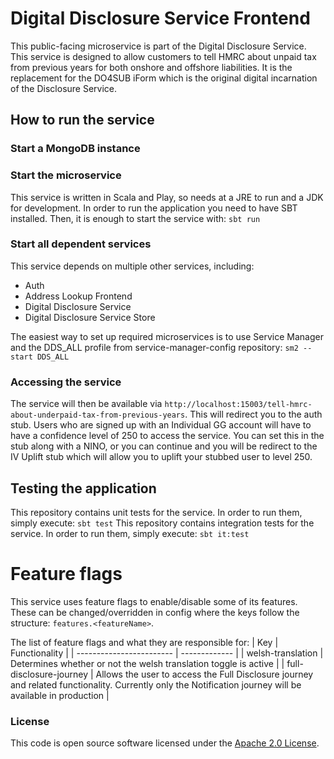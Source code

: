 
# Digital Disclosure Service Frontend

This public-facing microservice is part of the Digital Disclosure Service. This service is designed to allow customers to tell HMRC about unpaid tax from previous years for both onshore and offshore liabilities. It is the replacement for the DO4SUB iForm which is the original digital incarnation of the Disclosure Service.

## How to run the service

### Start a MongoDB instance

### Start the microservice
This service is written in Scala and Play, so needs at a JRE to run and a JDK for development. In order to run the application you need to have SBT installed. Then, it is enough to start the service with:
`sbt run`

### Start all dependent services
This service depends on multiple other services, including:
- Auth
- Address Lookup Frontend
- Digital Disclosure Service
- Digital Disclosure Service Store

The easiest way to set up required microservices is to use Service Manager and the DDS_ALL profile from service-manager-config repository:
`sm2 --start DDS_ALL`

### Accessing the service
The service will then be available via `http://localhost:15003/tell-hmrc-about-underpaid-tax-from-previous-years`. This will redirect you to the auth stub. Users who are signed up with an Individual GG account will have to have a confidence level of 250 to access the service. You can set this in the stub along with a NINO, or you can continue and you will be redirect to the IV Uplift stub which will allow you to uplift your stubbed user to level 250.

## Testing the application
This repository contains unit tests for the service. In order to run them, simply execute:
`sbt test`
This repository contains integration tests for the service. In order to run them, simply execute:
`sbt it:test`

# Feature flags
This service uses feature flags to enable/disable some of its features. These can be changed/overridden in config where the keys follow the structure: `features.<featureName>`.

The list of feature flags and what they are responsible for:
| Key                      | Functionality |
| ------------------------ | ------------- |
| welsh-translation        | Determines whether or not the welsh translation toggle is active  |
| full-disclosure-journey  | Allows the user to access the Full Disclosure journey and related functionality. Currently only the Notification journey will be available in production |

### License

This code is open source software licensed under the [Apache 2.0 License]("http://www.apache.org/licenses/LICENSE-2.0.html").
